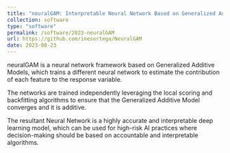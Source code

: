 ```yaml
---
title: "neuralGAM: Interpretable Neural Network Based on Generalized Additive Models"
collection: software
type: "software"
permalink: /software/2023-neuralGAM
url: https://github.com/inesortega/NeuralGAM
date: 2023-08-23
---
```


neuralGAM is a neural network framework based on Generalized Additive Models, which trains a different neural network to estimate the contribution of each feature to the response variable.

The networks are trained independently leveraging the local scoring and backfitting algorithms to ensure that the Generalized Additive Model converges and it is additive.

The resultant Neural Network is a highly accurate and interpretable deep learning model, which can be used for high-risk AI practices where decision-making should be based on accountable and interpretable algorithms.